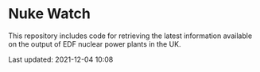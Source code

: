 # Nuke Watch

This repository includes code for retrieving the latest information available on the output of EDF nuclear power plants in the UK.

Last updated: 2021-12-04 10:08